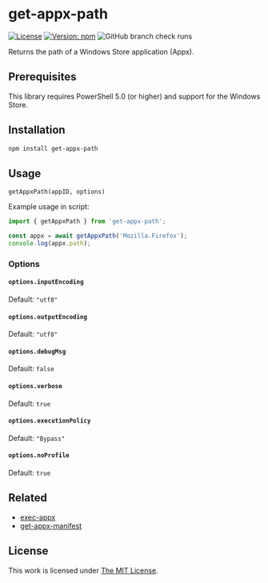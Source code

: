 # get-appx-path

[![License](https://img.shields.io/github/license/idleberg/node-get-appx-path?color=blue&style=for-the-badge)](https://github.com/idleberg/node-get-appx-path/blob/main/LICENSE)
[![Version: npm](https://img.shields.io/npm/v/get-appx-path?style=for-the-badge)](https://www.npmjs.org/package/get-appx-path)
![GitHub branch check runs](https://img.shields.io/github/check-runs/idleberg/node-get-appx-path/main?style=for-the-badge)

Returns the path of a Windows Store application (Appx).

## Prerequisites

This library requires PowerShell 5.0 (or higher) and support for the Windows Store.

## Installation

```sh
npm install get-appx-path
```

## Usage

`getAppxPath(appID, options)`

Example usage in script:

```js
import { getAppxPath } from 'get-appx-path';

const appx = await getAppxPath('Mozilla.Firefox');
console.log(appx.path);
```

### Options

#### `options.inputEncoding`

Default: `"utf8"`

#### `options.outputEncoding`

Default: `"utf8"`

#### `options.debugMsg`

Default: `false`

#### `options.verbose`

Default: `true`

#### `options.executionPolicy`

Default: `"Bypass"`

#### `options.noProfile`

Default: `true`

## Related

- [exec-appx](https://www.npmjs.com/package/exec-appx)
- [get-appx-manifest](https://www.npmjs.com/package/get-appx-manifest)

## License

This work is licensed under [The MIT License](LICENSE).
